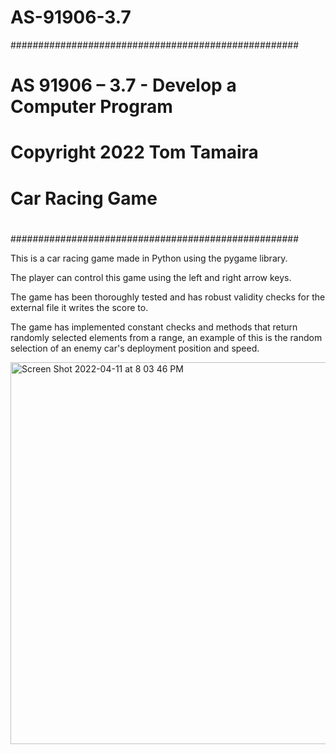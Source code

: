 # AS-91906-3.7
####################################################
#                                                  #
#   AS 91906 – 3.7 - Develop a Computer Program    #
#            Copyright 2022 Tom Tamaira            #
#                   Car Racing Game                #
#                                                  #
####################################################

This is a car racing game made in Python using the pygame library.

The player can control this game using the left and right arrow keys.

The game has been thoroughly tested and has robust validity checks for the external file it writes the score to.

The game has implemented constant checks and methods that return randomly selected elements from a range, an example of this is the random selection of an enemy car's deployment position and speed.

<img width="611" alt="Screen Shot 2022-04-11 at 8 03 46 PM" src="https://user-images.githubusercontent.com/44740840/162692001-9db3faf0-83f6-478e-869d-dc08a0741829.png">
